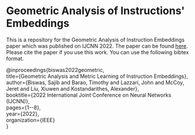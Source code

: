 # Geometric Analysis of Instructions' Embeddings
This is a repository for the Geometric Analysis of Instruction Embeddings paper which was published on IJCNN 2022.
The paper can be found [here](https://ieeexplore.ieee.org/abstract/document/9892426). Please cite the paper if you use this work. You can use the following bibtex format.

@inproceedings{biswas2022geometric,  
    title={Geometric Analysis and Metric Learning of Instruction Embeddings},  
    author={Biswas, Sajib and Barao, Timothy and Lazzari, John and McCoy, Jeret and Liu, Xiuwen and Kostandarithes, Alexander},  
    booktitle={2022 International Joint Conference on Neural Networks (IJCNN)},  
    pages={1--8},  
    year={2022},  
    organization={IEEE}  
}
